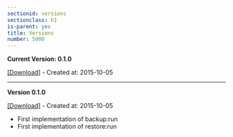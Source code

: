 ```yaml
---
sectionid: versions
sectionclass: h1
is-parent: yes
title: Versions
number: 5000
---
```


**Current Version: 0.1.0**

[[Download]](http://elastification.github.io/php-backup-restore/downloads/elastic-backup-restore.phar) -  Created at: 2015-10-05

---

**Version 0.1.0**

[[Download]](http://elastification.github.io/php-backup-restore/downloads/elastic-backup-restore-0.1.0.phar) - Created at: 2015-10-05

- First implementation of backup:run
- First implementation of restore:run
